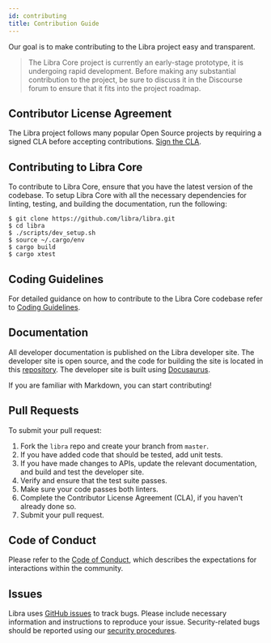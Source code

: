 ```yaml
---
id: contributing
title: Contribution Guide
---
```


Our goal is to make contributing to the Libra project easy and transparent.

<blockquote class="block_note">
The Libra Core project is currently an early-stage prototype, it is undergoing rapid development. Before making any substantial contribution to the project, be sure to discuss it in the Discourse forum to ensure that it fits into the project roadmap.
</blockquote>

## Contributor License Agreement

The Libra project follows many popular Open Source projects by requiring a signed CLA before accepting contributions. [Sign the CLA](https://libra.org/en-US/cla-sign/).

## Contributing to Libra Core

To contribute to Libra Core, ensure that you have the latest version of the codebase. To setup Libra Core with all the necessary dependencies for linting, testing, and building the documentation, run the following:
```
$ git clone https://github.com/libra/libra.git
$ cd libra
$ ./scripts/dev_setup.sh
$ source ~/.cargo/env
$ cargo build
$ cargo xtest
```

## Coding Guidelines

For detailed guidance on how to contribute to the Libra Core codebase refer to [Coding Guidelines](coding-guidelines.md).

## Documentation

All developer documentation is published on the Libra developer site. The developer site is open source, and the code for building the site is located in this [repository](https://github.com/libra/website/). The developer site is built using [Docusaurus](https://docusaurus.io/).

If you are familiar with Markdown, you can start contributing!

## Pull Requests

To submit your pull request:

1. Fork the `libra` repo and create your branch from `master`.
2. If you have added code that should be tested, add unit tests.
3. If you have made changes to APIs, update the relevant documentation, and build and test the developer site.
4. Verify and ensure that the test suite passes.
5. Make sure your code passes both linters.
6. Complete the Contributor License Agreement (CLA), if you haven't already done so.
7. Submit your pull request.

## Code of Conduct
Please refer to the [Code of Conduct](../policies/code-of-conduct.md), which describes the expectations for interactions within the community.

## Issues

Libra uses [GitHub issues](https://github.com/libra/libra/issues) to track bugs. Please include necessary information and instructions to reproduce your issue. Security-related bugs should be reported using our [security procedures](../policies/security.md).
